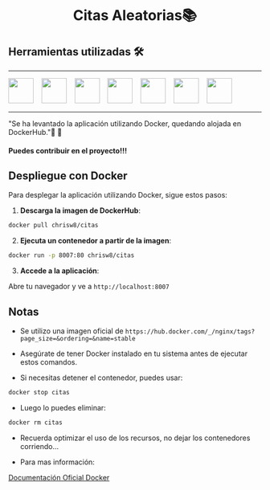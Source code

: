 <h1 align="center">Citas Aleatorias📚</h1>

## Herramientas utilizadas 🛠️  
___

<img src="https://cdn.jsdelivr.net/gh/devicons/devicon@latest/icons/html5/html5-original.svg" width="50" height="50"/>&nbsp;&nbsp;&nbsp;&nbsp;<img src="https://cdn.jsdelivr.net/gh/devicons/devicon@latest/icons/javascript/javascript-original.svg" width="50" height="50"/>&nbsp;&nbsp;&nbsp;&nbsp;<img src="https://cdn.jsdelivr.net/gh/devicons/devicon@latest/icons/css3/css3-original.svg" width="50" height="50"/>&nbsp;&nbsp;&nbsp;&nbsp;<img src="https://cdn.jsdelivr.net/gh/devicons/devicon@latest/icons/git/git-original.svg"  width="50" height="50"/>&nbsp;&nbsp;&nbsp;&nbsp;<img src="https://cdn.jsdelivr.net/gh/devicons/devicon@latest/icons/github/github-original.svg" width="50" height="50"/>&nbsp;&nbsp;&nbsp;&nbsp;<img src="https://cdn.jsdelivr.net/gh/devicons/devicon@latest/icons/visualstudio/visualstudio-plain.svg" width="50" height="50"/>&nbsp;&nbsp;&nbsp;&nbsp;<img src="https://cdn.jsdelivr.net/gh/devicons/devicon@latest/icons/docker/docker-original.svg" width="50" height="50"/>
___

"Se ha levantado la aplicación utilizando Docker, quedando alojada en DockerHub."🚀 🐳

#### Puedes contribuir en el proyecto!!!

## Despliegue con Docker

Para desplegar la aplicación utilizando Docker, sigue estos pasos:

1. **Descarga la imagen de DockerHub**:

```bash
docker pull chrisw8/citas 
```

2. **Ejecuta un contenedor a partir de la imagen**:

```bash
docker run -p 8007:80 chrisw8/citas
```

3. **Accede a la aplicación**:

Abre tu navegador y ve a ``` http://localhost:8007    ```


## Notas

* Se utilizo una imagen oficial de ``` https://hub.docker.com/_/nginx/tags?page_size=&ordering=&name=stable  ``` 

* Asegúrate de tener Docker instalado en tu sistema antes de ejecutar estos comandos.
* Si necesitas detener el contenedor, puedes usar:
```bash 
docker stop citas
```

* Luego lo puedes eliminar:
```bash
docker rm citas
```
* Recuerda optimizar el uso de los recursos, no dejar los contenedores corriendo... 

* Para mas información:

[Documentación Oficial Docker](https://docs.docker.com/manuals/)